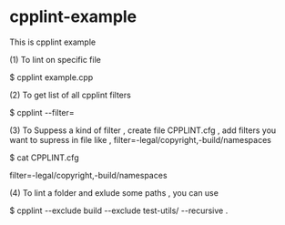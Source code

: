 
# cpplint-example
This is cpplint example


(1) To lint on specific file 

$ cpplint example.cpp

(2) To get list of all cpplint filters 

$ cpplint --filter=

(3) To Suppess a kind of filter , create file CPPLINT.cfg , add filters you want to supress 
in file like , filter=-legal/copyright,-build/namespaces

$ cat CPPLINT.cfg

filter=-legal/copyright,-build/namespaces

(4) To lint a folder and exlude some paths , you can use

$ cpplint --exclude build --exclude test-utils/ --recursive .
